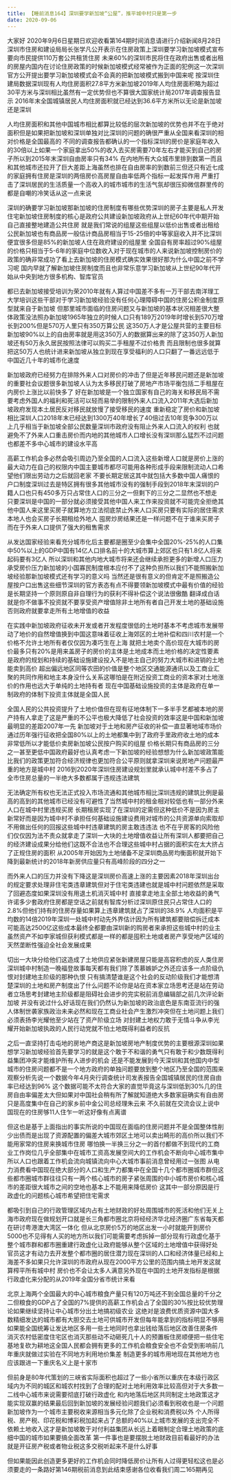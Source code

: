 ```yaml
---
title: 【睡前消息164】深圳要学新加坡“公屋”，推平城中村只是第一步
date: 2020-09-06
---
```


大家好 2020年9月6日星期日欢迎收看第164期时间消息请进行介绍新闻8月28日深圳市住房和建设局局长张学凡公开表示在住房政策上深圳要学习新加坡模式宣布要向市民提供110万套公共租赁住房
未来60%的深圳市民将住在政府出售或者出租的房屋内国内在讨论住房政策的时候新加坡模式经常被作为正面的犯例这一次深圳官方公开提出要学习新加坡模式会不会真的把新加坡模式搬到中国来呢
按深圳住建局数据深圳现有人均住房面积27.8平方米新加坡2019年人均住房面积略为超过30平方米与深圳相比虽然有一定优势但也不算很大国家统计局2017年调查报告显示
2016年末全国城镇居民人均住房面积就已经达到36.6平方米所以无论是新加坡还是深圳

人均住房面积和其他中国城市相比都算比较低的层次新加坡的优势也并不在于绝对面积但是如果把新加坡和深圳单独对比深圳的问题的确很严重从全国来看深圳的相对价格是全国最高的
不同的调查报告都确认的一个指标深圳的房价是家庭年收入的30倍以上如果一个家庭拿出50%的收入去买房需要70年左右才能买到自己的房子所以到2015年末深圳自由房率只有34%
在内地所有大众城市里排到数第一而且和其他城市还拉开了巨大差距上海虽然也排在自由房率的到数前三但还只有近七成的家庭拥有住房是深圳的两倍房价高房屋自由率低两个指标一起发挥作用
严重打击了深圳居民的生活质量一个高收入的城市城市的生活气氛却很压抑微信群里传的都是自嘲的冷笑话从这一点来说

深圳的确要学习新加坡那新加坡的住房制度有哪些优势深圳的房子主要是私人开发住宅新加坡住房制度的核心是政府公共建设新加坡政府从上世纪60年代中期开始自己直接整地建造公共住房
就是我们常说的组屋这些组屋以低价出售或者出租给公民新加坡也有商品房一般估计商品房相当于15-25倍的中等家庭收入并不比深圳便宜很多但是85%的新加坡人住在政府建设的组屋里
全国自有房率超过90%组屋的价格只相当于5-6年的家庭中位数收入对于现在城市的人来说新加坡控制房价的政策的确非常成功了看上去新加坡的住房模式确实效果很好那为什么中国之前不学习呢
国内早就了解新加坡住房制度而且也非常乐意学习新加坡从上世纪90年代开始从中央到地方很多机构、智库官员

都已去新加坡接受培训为荣2010年就有人算过中国差不多有一万干部去南洋理工大学培训这些干部对于学习新加坡经验没有任何心理障碍中国的住房公积金制度原型就来自于新加坡
但那里城市面临的住房问题又与新加坡的基本状况相差很大整体政策没法照办新加坡1965年独立的时候人口只有189万2019年时增长到570万增长到200%但是570万人里只有350万算公民
这350万人才是公屋共营的主要目标新加坡90%以上的自由房率就是用这350万人的数据算出来的除了这350万人新加坡还有50万永久居民按照法律可以购买二手租屋不过价格贵
而且限制也很多就算把这50万人也统计进来新加坡从独立到现在享受福利的人口只翻了一番远远低于中国近几十年的城市化速度

新加坡政府已经努力在排除外来人口对房价的冲击了但是近年移民问题还是新加坡的重要社会议题很多新加坡人认为太多移民打破了房地产市场平衡包括二手租屋在内房价上涨比以前快多了
好在新加坡是一个独立国家有自己的海关和移民局不需要考虑外国人的福利和死活可以轻而易举的限制外来人口流入2011年大选后新加坡政府发现本土居民反对移民就放慢了接受移民的速度
重新稳定了房价和新加坡相比深圳人口2018年末已经达到1300万40年增长了40倍过去10年竞争300万以上几乎相当于新加坡全部公民数量深圳市政府没有阻止外来人口流入的权利
也就避免不了外来人口重击房价而内地的其他城市人口增长没有深圳那么猛烈不过问题也都差不多中心城市的建设水平高

高薪工作机会多必然会吸引周边乃至全国的人口流入这些新增人口就是房价上涨的最大动力在自己的权限内中国主要城市都尽可能用各种形成手段来限制流动人口希望他们限出劳动力之后就回老家
不要长期定居这其中就包括大多数中国人痛恨的户口制度深圳过去是特区拥有很多其他城市没有的强制手段到2018年末深圳的户籍人口也只有450多万只占常住人口的三分之一但剩下的三分之二显然也不想走
只要深圳是中国的一部分就必须接受其他中国人来工作来投资就不可能完全拒绝其他中国人来这里买房子就算地方立法彻底禁止外来人口买房只要有实际的居住需求本地人也会买房子长期租给外地人
囤房炒房结果还是一样问题不在于谁来买房子而在于外来人口提供了强大的租售需求

从发达国家经验来看充分城市化后主要都是圈至少会集中全国20%-25%的人口集中50%以上的GDP中国有14亿人口排名前十的大城市算上郊区也只有1.8亿人将来起码要有3亿人
所以深圳和其他内地大城市将来还会继续承担更多的新增人口压力承受房价压力新加坡的小国寡民制度根本应付不了这种负担所以我们不能照搬新加坡经验那新加坡模式还有学习的意义吗
当然还是很有意义的但肯定不是照搬造公屋按户口出售这些细节深圳的官方表态有点不得要领新加坡模式中最有价值的经验是长期坚持一个原则原自非自理行为的获利不得补偿这个说法很傲酷
翻译成白话就是你不做事不投资就不要享受资产增值除非土地所有者自己开发土地的基础设施否则政府就要拿走所有土地增值的收益

在实践中新加坡政府征收未开发或者开发程度很低的土地时基本不考虑城市发展带动了地价的自然增值换到中国这意味着征收上海郊区的土地补偿和四川农村是一个价格不允许土地所有者仅仅因为凑巧生在上海
就把土地卖个高价现在大城市的房价最多只有20%是用来盖房子的房价的主体是土地成本而土地价格的决定性要素是政府的规划和持续的基础设施建设投入不是地主自己的努力大城市和进销的土地能卖到高价
超出偏远地区同等农田的价值是整个地区交通能源通讯以及工商业汇聚的共同作用和地主本身没什么关系这哪怕是在附近投资工商业的资本家对土地涨价的作用也远大于单纯的土地持有者
现在中国基础设施投资的主体是政府在单一制政府的体制下投资主体就是全国人民

全国人民的公共投资提升了土地价值但在现有征地体制下一多半手艺都被本地的房产持有人拿走了这是严重的不公平也极大降低了社会投资的效率这是中国和新加坡最明显的差距2007年一先
新加坡对于土地和房产征收的补偿一直显著地域市场价通过历年强行征收把全国80%以上的土地都集中到了政府手里政府收土地的成本非常低所以才能低价卖房新加坡公民按户购买的组屋
价格长期只有商品房的三分之一甚至更低中国政府最好也认真考虑一下新加坡的经验想想为什么新加坡政策能比我们的政策更加符合经济规律也更加符合公平原则就拿深圳来说房地产问题最严重的地方是城中村
2016到2020年深圳住房建设规划里就承认城中村差不多占了全市住房总量的一半绝大多数都属于违规违法建筑

无法确定所有权也无法正式投入市场流通和其他城市相比深圳违规的建筑比例是最高的高到的其他城市已经没有可避性了当然城中村的租金相对较低也有一部分外来人口在城中村里违规买房
长期租房实现了在深圳的定需但这种低价不是因为房主新常好而是因为城中村不承担任何基础设施建设费用对城市的公共资源单向索取却不用做出任何的回报这些城中村违章建筑的房主敢违违法
也不在乎房客的风险他们仅仅因为法不责众就拿走了深圳一大块的土地增值收益让所有深圳人都要把自己的经济建设成果分给他们这既不合法也不合理这些城中村占据的面积实在太大挤占了正规住房的面积
从2005年开始因为土地储备不足深圳商品房均衡面积就开始下降到最新统计的2018年新房供应量只有高峰阶段的四分之一

而外来人口的压力并没有下降这是深圳房价高速上涨的主要因素2018年深圳出台的规定要求处理非住宅类违章建筑但对于住宅类违建也就是城中村问题依然是采取了回避态度如果深圳没有用退土机消灭城中村
直接拿走地主全部土地收益的勇气许诺多少套政府住房都是空话之前就有智库分析过深圳原住民只占常住人口的2.8%但他们持有的住房存量如果算上违章建筑就占了深圳的38.9%
人均面积是平均数的14倍2019年深圳一处城中村动先外界估计因为所有建筑都要赔偿拆迁成本可能高达2500亿这些成本最终全都要由深圳新的购房者来承担这些城中村的业主
虽然资产不如李家城但获利模式都是一样的都是囤积土地或者房产享受地产区域的天然垄断性强迫全社会发展成果

切出一大块分给他们这造成了土地供应紧张新建房屋只能是高容积虑的反人类住房深圳城中村制造一晚福登故事每天都有我们除了羡慕嫉妒之外还应该多一点阶级仇恨对封建地主阶级的那种仇恨
只有搞清楚谁是这个社会的反动阶级我们才能想清楚深圳的土地和房产制度出了什么问题不论你是站在资本家立场思考还是站在劳动者立场思考封建地主阶级都是阻碍社会进步的完实税前消息编辑部之前几次评论新加坡
并没有说过什么好话现在我们仍然认为新加坡的政治底色是东南亚流行的强人体制世袭家族政治未来必然和现在工商业社会产生激烈冲突但在土地问题上我们必须表扬李光耀他至少站在了资产阶级立场
对封建土地权力敢于无情斗争从李光耀开始新加坡执政的人民行动党就不怕土地既得利益者的反抗

之后一直坚持打击屯地的房地产商这是新加坡房地产制度优势的主要根源深圳如果想学习新加坡经验首先要学习的就是这个敢于不和谐的勇气只有敢于和少数既得利益集团冲突才能维护所有人进步的机会
还是不能发展到今天深圳和其他国内中型城市的住房问题都不是一个地方政府的单独问题要放到整个地区乃至全国的范围来观察分析先说一个数据今年4月央行调查统计司发表报告全国城镇居民的住房自由率已经达到96%
这个数据可能不太符合大家的直觉毕竟这与深圳低到30%几的住房自由率偏差太大但如果对中国社会稍有所了解就知道绝大多数家庭确实有自由房只是高度集中在自己的家乡前中金公司总经理朱云来
不久前就在交流会议上说中国现在的住房够11人住乍一听这好像有点离谱

但这也是基于上面指出的事实所说的中国现在面临的住房问题并不是全国整体性削少出债而是出现了资源配置的偏差大城市郊区土地可以卖出畸形的高价所以我们不能用家常的住房来换城市住房
哪怕换一半换三分之一的首付都做不到现代的工商业工作岗位几乎全部集中在城市工资高发展空间大的工作机会不断向中心城市集中所以人口也跟着工作机会流向城镇流向中心大城市事前消息曾经用过一张图
从电力消费看中国现在绝大部分的人口和生产力都集中在全国十几个都市圈城市群但这些都市圈城市群往往只有一两个核心城市的房子紧张周围的中小城市房价和核心城市的差距很大城市之间的空地也基本上不能用来降低房价
这其中一部分原因是行政虚化的问题核心城市希望把住宅需求

都吸引到自己的行政管理区域内占有土地财政的好处周围城市的死活和他们无关上海市政府现在做规划开口就是长三角都市圈北京将经经济华北经济圈广东省每天都在研讨粤港澳大湾区一体化
但从北京房价5万的地区出发一小时就能开到房价5000也不见得有人买的地方所以我们可能需要考虑拆掉一部分现有行政虚化基于整个城市群和都市圈重建行政虚化让政府能够从整个区域的土地增值中获得好处
官员这才有动力去开发整个都市圈的居住潜力现在深圳的人口和经济体量已经和上海差不多如果只允许深圳的市政府从现在2000平方公里的范围内搞土地开发这就算榨平所有城中村
房价也不会让太多人满意另外现在中国的土地开发指标是根据行政虚化来分配的从2019年全国分省市统计来看

北京上海两个全国最大的中心城市粮食产量只有120万吨还不到全国总量的千分之二但粮食的GDP占了全国的7%提供的高薪工作机会占了全国的30%按比较优势理论如果继续坚持让中心城市分出土地搞初级农业
这绝对是浪费优质资源中国大多数精细发达的城市都有大胆交去土地可供城市开发但每年能拿到的指标明显不够用如果能全国统筹让发达地区多用一些土地同时也拿出钱给落后地区改善住房条件
消灭农村低密度住宅区也消灭那些动不动砸死几十人的预置板住房顺便把一些住宅基地复砍为耕地这全国人民都会拥有更多的工作机会粮食安全也不会受到影响前几年重庆就做过实验在不同地方利用地价集差
制造更多的城市用地现在其他地方也应该跟进一下重庆名义上是十家市

但前身是80年代策划的三峡省实际面积也超过了一些小省所以重庆在本级行政区域内为不同的城区和城农村找到了合理的配对土地利用效率比较高但对于大多数一二线中心城市来说需要彻底打破行政虚化
和内地落后地区共同制定土地政策这才能实现双赢的结果最后回到新加坡的发展经验问题我们必须看到税收也是一个问题新加坡作为一个城市主要税收来源相当多元化除了企业税和消费税以外
个人所得税、房产税、印花税和博彩税加起来占了总额的40%以上城市发展的支出完全不依赖土地收入这才是新加坡敢于对付利益集团从长远上着眼制定合理土地政策的底细中国的城市如果要搞全面改革
第一件事也是要摆脱土地财政目前看最好的办法就是开征房产税或者物业税这多交税听起来不是什么好事

但如果能因此创造更多更好的工作机会同时降低房价让所有人过得更轻松这也是必须要走的一条路好第146期税前消息到此结束感谢各位收看我们周二165期再见